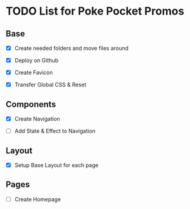 # TODO List for Poke Pocket Promos

## Base

- [x] Create needed folders and move files around

- [x] Deploy on Github

- [x] Create Favicon

- [x] Transfer Global CSS & Reset

## Components

- [x] Create Navigation 

- [ ] Add State & Effect to Navigation

## Layout

- [x] Setup Base Layout for each page

## Pages

- [ ] Create Homepage